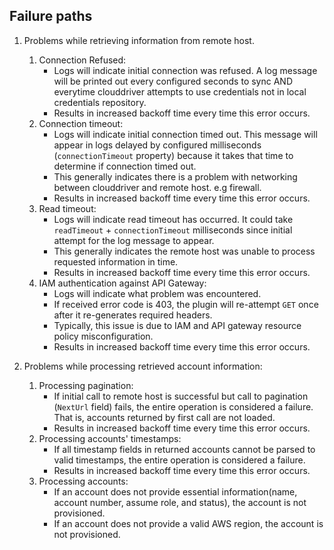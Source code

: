 ## Failure paths

1. Problems while retrieving information from remote host.
    1. Connection Refused:
        - Logs will indicate initial connection was refused. A log message will be printed out every configured seconds to sync 
        AND everytime clouddriver attempts to use credentials not in local credentials repository. 
        - Results in increased backoff time every time this error occurs.
    2. Connection timeout:
        - Logs will indicate initial connection timed out. This message will appear in logs delayed by configured 
        milliseconds (`connectionTimeout` property) because it takes that time to determine if connection timed out.
        - This generally indicates there is a problem with networking between clouddriver and remote host. e.g firewall.
        - Results in increased backoff time every time this error occurs.
    3. Read timeout:
        - Logs will indicate read timeout has occurred. It could take `readTimeout` + `connectionTimeout` milliseconds 
        since initial attempt for the log message to appear. 
        - This generally indicates the remote host was unable to process requested information in time. 
        - Results in increased backoff time every time this error occurs.
    4. IAM authentication against API Gateway:
        - Logs will indicate what problem was encountered. 
        - If received error code is 403, the plugin will re-attempt `GET` once after it re-generates required headers.
        - Typically, this issue is due to IAM and API gateway resource policy misconfiguration.
        - Results in increased backoff time every time this error occurs. 
        
2. Problems while processing retrieved account information: 
    1. Processing pagination:
        - If initial call to remote host is successful but call to pagination (`NextUrl` field) fails, the entire operation
        is considered a failure. That is, accounts returned by first call are not loaded.
        - Results in increased backoff time every time this error occurs.
    2. Processing accounts' timestamps:
        - If all timestamp fields in returned accounts cannot be parsed to valid timestamps, the entire operation is considered a failure.
        - Results in increased backoff time every time this error occurs. 
    3. Processing accounts:
        - If an account does not provide essential information(name, account number, assume role, and status), the account is not provisioned.
        - If an account does not provide a valid AWS region, the account is not provisioned.